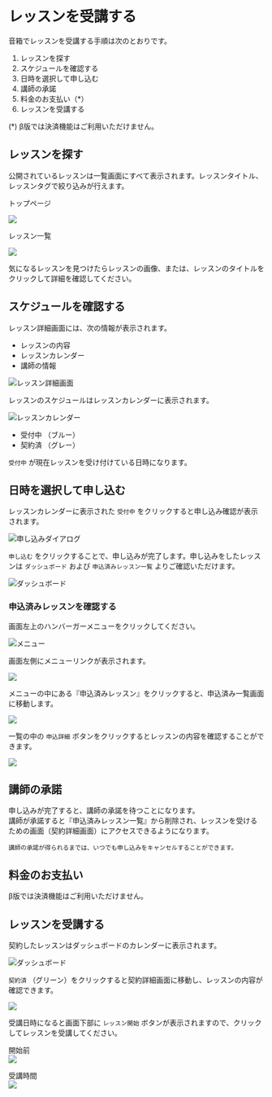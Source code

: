 # レッスンを受講する

音箱でレッスンを受講する手順は次のとおりです。

1. レッスンを探す
1. スケジュールを確認する
1. 日時を選択して申し込む
1. 講師の承諾
1. 料金のお支払い（*）
1. レッスンを受講する

(*) β版では決済機能はご利用いただけません。

## レッスンを探す

公開されているレッスンは一覧画面にすべて表示されます。レッスンタイトル、レッスンタグで絞り込みが行えます。

トップページ

![](img/lessons01.png)

レッスン一覧

![](img/lessons02.png)

気になるレッスンを見つけたらレッスンの画像、または、レッスンのタイトルをクリックして詳細を確認してください。

## スケジュールを確認する

レッスン詳細画面には、次の情報が表示されます。

- レッスンの内容
- レッスンカレンダー
- 講師の情報

![レッスン詳細画面](img/lesson_view.png)

レッスンのスケジュールはレッスンカレンダーに表示されます。

![レッスンカレンダー](img/lesson_calendar.png)

- 受付中 （ブルー）
- 契約済 （グレー）

`受付中` が現在レッスンを受け付けている日時になります。

## 日時を選択して申し込む

レッスンカレンダーに表示された `受付中` をクリックすると申し込み確認が表示されます。

![申し込みダイアログ](img/lesson_view_request.png)

`申し込む` をクリックすることで、申し込みが完了します。申し込みをしたレッスンは `ダッシュボード` および `申込済みレッスン一覧` よりご確認いただけます。

![ダッシュボード](img/member_dashboard.png)

### 申込済みレッスンを確認する

画面左上のハンバーガーメニューをクリックしてください。

![メニュー](img/menu_button.png)

画面左側にメニューリンクが表示されます。

![](img/member_menu.png)

メニューの中にある『申込済みレッスン』をクリックすると、申込済み一覧画面に移動します。

![](img/member_requests.png)

一覧の中の `申込詳細` ボタンをクリックするとレッスンの内容を確認することができます。

![](img/member_request_view.png)

## 講師の承諾

申し込みが完了すると、講師の承諾を待つことになります。  
講師が承諾すると『申込済みレッスン一覧』から削除され、レッスンを受けるための画面（契約詳細画面）にアクセスできるようになります。

```{tip}
講師の承諾が得られるまでは、いつでも申し込みをキャンセルすることができます。
```

## 料金のお支払い

β版では決済機能はご利用いただけません。

## レッスンを受講する

契約したレッスンはダッシュボードのカレンダーに表示されます。

![ダッシュボード](img/member_dashboard.png)

`契約済` （グリーン）をクリックすると契約詳細画面に移動し、レッスンの内容が確認できます。

![](img/member_contract_view.png)

受講日時になると画面下部に `レッスン開始` ボタンが表示されますので、クリックしてレッスンを受講してください。

開始前  
![](img/member_contract_view_button_before.png)

受講時間  
![](img/member_contract_view_button_now.png)
